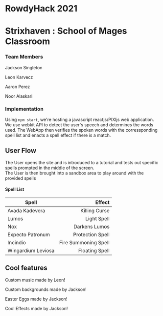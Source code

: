 # RowdyHack 2021
# Strixhaven : School of Mages Classroom

### Team Members
Jackson Singleton

Leon Karvecz

Aaron Perez

Noor Alaskari

### Implementation
Using `npm start`, we're hosting a javascript reactjs/PIXIjs web application.
We use webkit API to detect the user's speech and determines the words used.
The WebApp then verifies the spoken words with the corressponding spell list and enacts a spell effect if there is a match.

## User Flow
The User opens the site and is introduced to a tutorial and tests out specific spells prompted in the middle of the screen.  
The User is then brought into a sandbox area to play around with the provided spells

#### Spell List
| Spell        |  Effect          | 
| ------------- |-------------:|  
| Avada Kadevera      | Killing Curse      |
| Lumos | Light Spell      |
| Nox      | Darkens Lumos | 
| Expecto Patronum      | Protection Spell      |
| Incindio      | Fire Summoning Spell | 
| Wingardium Leviosa      | Floating Spell | 

## Cool features
Custom music made by Leon!

Custom backgrounds made by Jackson!

Easter Eggs made by Jackson!

Cool Effects made by Jackson!

